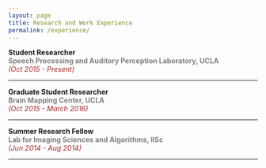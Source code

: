 ```yaml
---
layout: page
title: Research and Work Experience
permalink: /experience/
---
```


**Student Researcher**  
**<span style="color:grey">Speech Processing and Auditory Perception Laboratory, UCLA</span>**  
*<span style="color:brown">(Oct 2015 - Present)</span>*  

---

**Graduate Student Researcher**  
**<span style="color:grey">Brain Mapping Center, UCLA</span>**  
*<span style="color:brown">(Oct 2015 - March 2016)</span>*  

---

**Summer Research Fellow**  
**<span style="color:grey">Lab for Imaging Sciences and Algorithms, IISc</span>**  
*<span style="color:brown">(Jun 2014 - Aug 2014)</span>*

---
